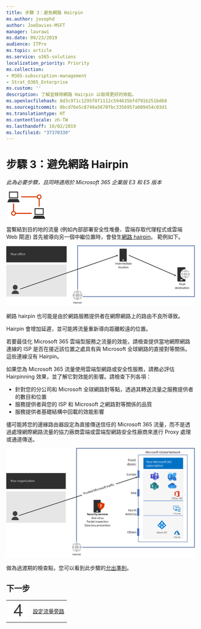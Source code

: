 ```yaml
---
title: 步驟 3：避免網路 Hairpin
ms.author: josephd
author: JoeDavies-MSFT
manager: laurawi
ms.date: 09/23/2019
audience: ITPro
ms.topic: article
ms.service: o365-solutions
localization_priority: Priority
ms.collection:
- M365-subscription-management
- Strat_O365_Enterprise
ms.custom: ''
description: 了解並移除網路 Hairpin 以取得更好的效能。
ms.openlocfilehash: 8d3c971c1295f8f1112c594635bfd791b251bd68
ms.sourcegitcommit: 8bcd76e5c8749a5670fbc3356957a089454c03d1
ms.translationtype: HT
ms.contentlocale: zh-TW
ms.lasthandoff: 10/02/2019
ms.locfileid: "37370330"
---
```

# <a name="step-3-avoid-network-hairpins"></a>步驟 3：避免網路 Hairpin

*此為必要步驟，且同時適用於 Microsoft 365 企業版 E3 和 E5 版本*

![階段 1 - 網路](./media/deploy-foundation-infrastructure/networking_icon-small.png)

當繫結到目的地的流量 (例如內部部署安全性堆疊、雲端存取代理程式或雲端 Web 閘道) 首先被導向另一個中繼位置時，會發生[網路 hairpin](https://docs.microsoft.com/office365/enterprise/office-365-network-connectivity-principles#BKMK_P3)。 範例如下。

![網路 hairpin 範例](./media/networking-avoid-network-hairpins/network-hairpin-example.png)

網路 hairpin 也可能是由於網路服務提供者在網際網路上的路由不良所導致。 

Hairpin 會增加延遲，並可能將流量重新導向距離較遠的位置。

若要最佳化 Microsoft 365 雲端型服務之流量的效能，請檢查提供當地網際網路連線的 ISP 是否在接近該位置之處具有與 Microsoft 全球網路的直接對等關係。這些連線沒有 Hairpin。

如果您為 Microsoft 365 流量使用雲端型網路或安全性服務，請務必評估 Hairpinning 效果，並了解它對效能的影響。請檢查下列各項：

- 針對您的分公司和 Microsoft 全球網路對等點，透過其轉送流量之服務提供者的數目和位置 
- 服務提供者與您的 ISP 和 Microsoft 之網路對等關係的品質 
- 服務提供者基礎結構中回載的效能影響

儘可能將您的邊緣路由器設定為直接傳送信任的 Microsoft 365 流量，而不是透過處理網際網路流量的協力廠商雲端或雲端型網路安全性廠商來進行 Proxy 處理或通道傳送。 

![略過網路 hairpin 的範例](./media/networking-avoid-network-hairpins/bypassing-network-hairpin.png)

做為過渡期的檢查點，您可以看到此步驟的[允出準則](networking-exit-criteria.md#crit-networking-step3)。

## <a name="next-step"></a>下一步

|||
|:-------|:-----|
|![步驟 4](./media/stepnumbers/Step4.png)|[設定流量旁路](networking-configure-proxies-firewalls.md)|
